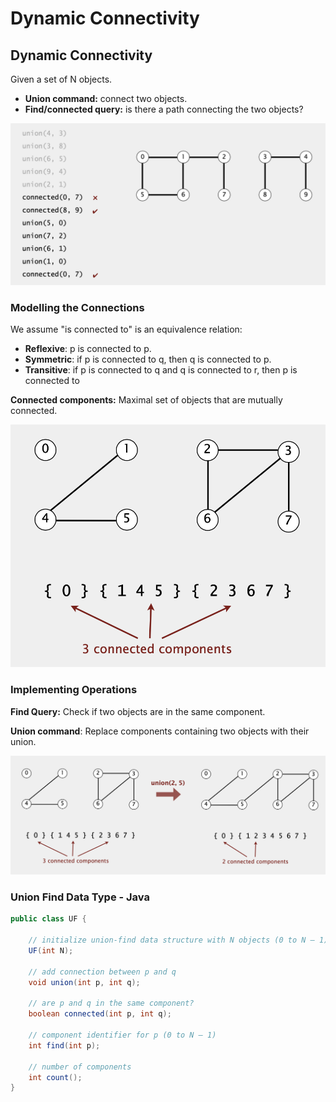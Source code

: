 # Dynamic Connectivity

## Dynamic Connectivity

Given a set of N objects.

* **Union command:** connect two objects.
* **Find/connected query:** is there a path connecting the two objects?

![](../.gitbook/assets/image%20%289%29.png)

### Modelling the Connections

We assume "is connected to" is an equivalence relation:

* **Reflexive**: p is connected to p.
* **Symmetric**: if p is connected to q, then q is connected to p.
* **Transitive**: if p is connected to q and q is connected to r, then p is connected to 

**Connected components:** Maximal set of objects that are mutually connected.

![](../.gitbook/assets/image%20%2816%29.png)

### **Implementing Operations**

**Find Query:** Check if two objects are in the same component.

**Union command**: Replace components containing two objects with their union.

![](../.gitbook/assets/image%20%2813%29.png)

### Union Find Data Type - Java

```java
public class UF {

    // initialize union-find data structure with N objects (0 to N – 1)
    UF(int N);
    
    // add connection between p and q
    void union(int p, int q);
    
    // are p and q in the same component?
    boolean connected(int p, int q);
    
    // component identifier for p (0 to N – 1)
    int find(int p);
    
    // number of components
    int count();
}
```

## 

